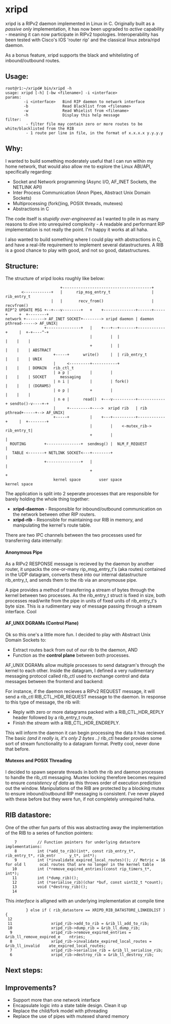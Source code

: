 # xripd
xripd is a RIPv2 daemon implemented in Linux in C. Originally built as a *passive only* implementation, it has now been upgraded to *active* capability - meaning it can now participate in RIPv2 topologies. Interoperability has been tested with Cisco's IOS 'router rip' and the classical linux zebra/ripd daemon.

As a bonus feature, xripd supports the black and whitelisting of inbound/outbound routes.

## Usage:
```
root@r1:~/xripd# bin/xripd -h
usage: xripd [-h] [-bw <filename>] -i <interface>
params:
        -i <interface>   Bind RIP daemon to network interface
        -b               Read Blacklist from <filename>
        -w               Read Whielist from <filename>
        -h               Display this help message
filter:
         - filter file may contain zero or more routes to be white/blacklisted from the RIB
         - 1 route per line in file, in the format of x.x.x.x y.y.y.y
```

## Why:

I wanted to build something moderately useful that I can run within my home network, that would also allow me to explore the Linux ABI/API, specifically regarding:

+ Socket and Network programming (Async I/O, AF_INET Sockets, the NETLINK API)
+ Inter Process Communication (Anon Pipes, Abstract Unix Domain Sockets)
+ Multiprocessing (fork()ing, POSIX threads, mutexes)
+ Abstractions in C

The code itself is *stupidly over-engineered* as I wanted to pile in as many reasons to dive into unrequired complexity - A readable and performant RIP implementation is not really the point. I'm happy it works at all haha.

I also wanted to build something where I could play with abstractions in C, and have a real-life requirement to implement several datastructures. A RIB is a good chance to play with good, and not so good, datastructures.

## Structure:

The structure of xripd looks roughly like below:

```
                        +---------------------------------------+
       <------------+   |      rip_msg_entry_t                  |       rib_entry_t
                    |   |       recv_from()                     |      recvfrom()
RIP^2 UPDATE MSG +--+---v--------+   +    +--------------+------+-----+     +  +--------+
network +--------> AF_INET SOCKET+--------> xripd daemon | daemon pthread------> AF_UNIX|
                 +---------------+   |    +---+--+-------+------------+     |  +-+----^-+
                                     |        |  |                          |    |    |
                                     +        |  |                          |    |    | ABSTRACT
                     +-----+      write()     |  | rib_entry_t              |    |    | UNIX
                     |     <---------+-----------+                          |    |    | DOMAIN   rib_ctl_t 
                     | a p |         |        |                             |    |    | SOCKET      messaging
                     | n i |         |        | fork()                      |    |    | (DGRAMS)
                     | o p |         +        |                             |    |    |
                     | n e |      read()  +---v----------+------------+ sendto()-v----+-+
                     |     +---------+---->  xripd rib   | rib pthread+-----+--> AF_UNIX|
                     +-----+         |    +---+----------+------------+     |  +--------+
                                     |        |    <-mutex_rib-> rib_entry_t|
                                     +        |                             |
  ROUTING        +---------------+  sendmsg() |  NLM_F_REQUEST              |
   TABLE <-------+ NETLINK SOCKET<---+--------+                             |
                 +---------------+   |                                      |
                                     +                                      +
                     kernel space        user space                           kernel space

```
The application is split into 2 seperate processes that are responsible for barely holding the whole thing together:

+ **xripd-daemon** - Responsible for inbound/outbound communication on the network between other RIP routers.
+ **xripd-rib** - Resonsible for maintaining our RIB in memory, and manipulating the kernel's route table.

There are two IPC channels between the two processes used for transferring data internally:

#### Anonymous Pipe
As a RIPv2 RESPONSE message is recieved by the daemon by another router, it unpacks the one-or-many rip_msg_entry_t's (aka routes) contained in the UDP datagram, converts these into our internal datastructure rib_entry_t, and sends them to the rib via an anonymouse pipe.

A pipe provides a method of transferring a stream of bytes through the kernel between two processes. As the rib_entry_t struct is fixed in size, both processes read/write from the pipe in units of fixed units of rib_entry_t's byte size. This is a rudimentary way of message passing through a stream interface. Cool

#### AF_UNIX DGRAMs (Control Plane)
Ok so this one's a little more fun. I decided to play with Abstract Unix Domain Sockets to:
+ Extract routes back from out of our rib to the daemon, AND
+ Function as the **control plane** between both processes.

AF_UNIX DGRAMs allow multiple processes to send datagram's through the kernel to each other. Inside the datagram, I defined a very rudimentary messaging protocol called rib_ctl used to exchange control and data messages between the frontend and backend:

For instance, if the daemon recieves a RIPv2 REQUEST message, it will send a rib_ctl RIB_CTL_HDR_REQUEST message to the daemon. In response to this type of message, the rib will: 
+ Reply with zero or more datagrams packed with a RIB_CTL_HDR_REPLY header followed by a rib_entry_t route,
+ Finish the *stream* with a RIB_CTL_HDR_ENDREPLY.

This will inform the daemon it can begin processing the data it has recieved. The basic *(and it really is, it's only 2 bytes ..)* rib_ctl header provides some sort of stream functionality to a datagram format. Pretty cool, never done that before.

#### Mutexes and POSIX Threading
I decided to spawn seperate threads in both the rib and daemon processes to handle the rib_ctl messaging. Muxtex locking therefore becomes required to ensure *consistency of data* as this throws order of execution prediction out the window. Manipulations of the RIB are protected by a blocking mutex to ensure inbound/outbound RIP messaging is consistent. I've never played with these before but they were fun, if not completely unrequired haha.

## RIB datastore:

One of the other fun parts of this was abstracting away the implementation of the RIB to a series of function pointers:
```
    7         // Function pointers for underlying datastore implementations:
    8         int (*add_to_rib)(int*, const rib_entry_t*, rib_entry_t*, rib_entr      y_t*, int*);
    9         int (*invalidate_expired_local_routes)(); // Metric = 16 for old l      ocal routes that are no longer in the kernel table
   10         int (*remove_expired_entries)(const rip_timers_t*, int*);
   11         int (*dump_rib)();
   12         int (*serialise_rib)(char *buf, const uint32_t *count);
   13         void (*destroy_rib)();
   14 
```
This *interface* is alligned with an underlying implementation at compile time

```
         } else if ( rib_datastore == XRIPD_RIB_DATASTORE_LINKEDLIST ) {
 12 
 11                 xripd_rib->add_to_rib = &rib_ll_add_to_rib;
 10                 xripd_rib->dump_rib = &rib_ll_dump_rib;
  9                 xripd_rib->remove_expired_entries = &rib_ll_remove_expired_e    ntries;
  8                 xripd_rib->invalidate_expired_local_routes = &rib_ll_invalid    ate_expired_local_routes;
  7                 xripd_rib->serialise_rib = &rib_ll_serialise_rib;
  6                 xripd_rib->destroy_rib = &rib_ll_destroy_rib;
```


## Next steps:



## Improvements?
+ Support more than one network interface
+ Encapsulate logic into a state table design. Clean it up
+ Replace the child/fork model with pthreading
+ Replace the use of pipes with mutexed shared memory

